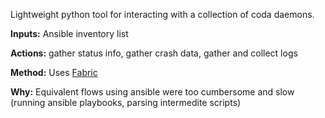 Lightweight python tool for interacting with a collection of coda daemons.

**Inputs:** Ansible inventory list

**Actions:** gather status info, gather crash data, gather and collect logs

**Method:** Uses [Fabric](http://www.fabfile.org/) 

**Why:** Equivalent flows using ansible were too cumbersome and slow (running ansible playbooks, parsing intermedite scripts)
